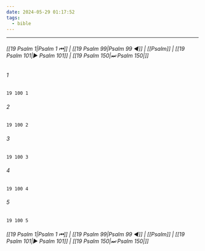 ```yaml
---
date: 2024-05-29 01:17:52
tags:
  - bible
---
```

___

###### [[19 Psalm 1|Psalm 1 ⏮]] | [[19 Psalm 99|Psalm 99 ◀]] | [[Psalm]] | [[19 Psalm 101|▶ Psalm 101]] | [[19 Psalm 150|⏭ Psalm 150|]]

###### 1
``` verse
19 100 1 
```
###### 2
``` verse
19 100 2 
```
###### 3
``` verse
19 100 3 
```
###### 4
``` verse
19 100 4 
```
###### 5
``` verse
19 100 5 
```

###### [[19 Psalm 1|Psalm 1 ⏮]] | [[19 Psalm 99|Psalm 99 ◀]] | [[Psalm]] | [[19 Psalm 101|▶ Psalm 101]] | [[19 Psalm 150|⏭ Psalm 150|]]


